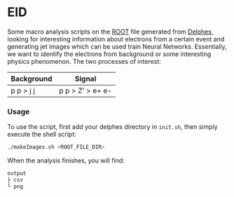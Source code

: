 # EID

Some macro analysis scripts on the [ROOT][root-url] file generated from [Delphes][delphes-url], looking for interesting information about electrons from a certain event and generating jet images which can be used train Neural Networks. Essentially, we want to identify the electrons from background or some interesting physics phenomenon. The two processes of interest:

Background | Signal
--- | --- 
p p > j j | p p > Z' > e+ e-

### Usage
To use the script, first add your delphes directory in `init.sh`, then simply execute the shell script:

```bash
./makeImages.sh <ROOT_FILE_DIR> 
```

When the analysis finishes, you will find: 

```bash
output
├ csv
└ png
```


[root-url]: https://root.cern.ch/
[delphes-url]: https://cp3.irmp.ucl.ac.be/projects/delphes
